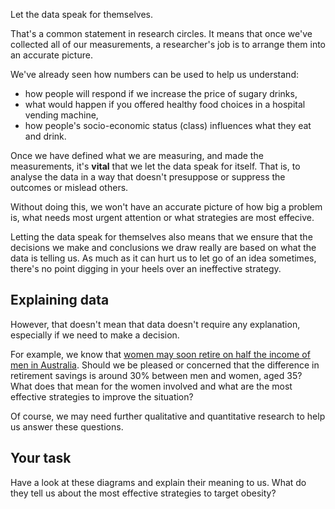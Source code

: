 Let the data speak for themselves.

That's a common statement in research circles.  It means that once we've collected all of our measurements, a researcher's job is to arrange them into an accurate picture.

We've already seen how numbers can be used to help us understand:

* how people will respond if we increase the price of sugary drinks,
* what would happen if you offered healthy food choices in a hospital vending machine,
* how people's socio-economic status (class) influences what they eat and drink.

Once we have defined what we are measuring, and made the measurements, it's __vital__ that we let the data speak for itself.  That is, to analyse the data in a way that doesn't presuppose or suppress the outcomes or mislead others.  

Without doing this, we won't have an accurate picture of how big a problem is, what needs most urgent attention or what strategies are most effecive.  

Letting the data speak for themselves also means that we ensure that the decisions we make and conclusions we draw really are based on what the data is telling us.  As much as it can hurt us to let go of an idea sometimes, there's no point digging in your heels over an ineffective strategy.

## Explaining data

However, that doesn't mean that data doesn't require any explanation, especially if we need to make a decision.

For example, we know that [women may soon retire on half the income of men in Australia](http://www.abc.net.au/news/2017-07-20/women-on-track-to-retire-with-half-as-much-super-as-men/8727112).  Should we be pleased or concerned that the difference in retirement savings is around 30% between men and women, aged 35?  What does that mean for the women involved and what are the most effective strategies to improve the situation?

Of course, we may need further qualitative and quantitative research to help us answer these questions.


## Your task

Have a look at these diagrams and explain their meaning to us.  What do they tell us about the most effective strategies to target obesity?
